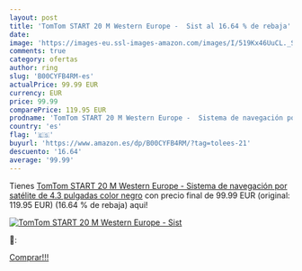 ```yaml
---
layout: post
title: 'TomTom START 20 M Western Europe -  Sist al 16.64 % de rebaja'
date: 
image: 'https://images-eu.ssl-images-amazon.com/images/I/519Kx46UuCL._SL200_.jpg'
comments: true
category: ofertas
author: ring
slug: 'B00CYFB4RM-es'
actualPrice: 99.99 EUR
currency: EUR
price: 99.99
comparePrice: 119.95 EUR
prodname: 'TomTom START 20 M Western Europe -  Sistema de navegación por satélite de 4.3 pulgadas  color negro'
country: 'es'
flag: '🇪🇸'
buyurl: 'https://www.amazon.es/dp/B00CYFB4RM/?tag=tolees-21'
descuento: '16.64'
average: '99.99'
---
```


Tienes [TomTom START 20 M Western Europe -  Sistema de navegación por satélite de 4.3 pulgadas  color negro](https://www.amazon.es/dp/B00CYFB4RM/?tag=tolees-21) con precio final de  99.99 EUR (original: 119.95 EUR) (16.64 %  de rebaja) aqui!

[![TomTom START 20 M Western Europe -  Sist](https://images-eu.ssl-images-amazon.com/images/I/519Kx46UuCL._SL200_.jpg)](https://www.amazon.es/dp/B00CYFB4RM/?tag=tolees-21)

🔎:


[Comprar!!!](https://www.amazon.es/dp/B00CYFB4RM/?tag=tolees-21)
